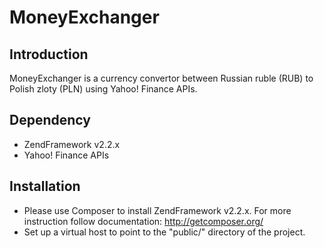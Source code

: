MoneyExchanger
==============

Introduction
------------
MoneyExchanger is a currency convertor between Russian ruble (RUB) to Polish zloty (PLN) using Yahoo! Finance APIs.

Dependency
----------
  * ZendFramework v2.2.x
  * Yahoo! Finance APIs

Installation
------------
  * Please use Composer to install ZendFramework v2.2.x. For more instruction follow documentation: http://getcomposer.org/
  * Set up a virtual host to point to the "public/" directory of the project. 
